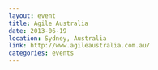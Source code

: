 ```yaml
---
layout: event
title: Agile Australia
date: 2013-06-19
location: Sydney, Australia
link: http://www.agileaustralia.com.au/
categories: events
---
```

